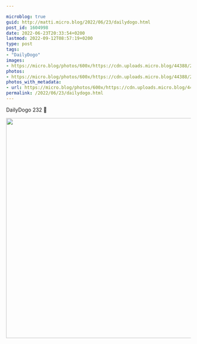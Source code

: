 ```yaml
---

microblog: true
guid: http://matti.micro.blog/2022/06/23/dailydogo.html
post_id: 1604998
date: 2022-06-23T20:33:54+0200
lastmod: 2022-09-12T08:57:19+0200
type: post
tags:
- "DailyDogo"
images:
- https://micro.blog/photos/600x/https://cdn.uploads.micro.blog/44388/2022/4db512f2fe.jpg
photos:
- https://micro.blog/photos/600x/https://cdn.uploads.micro.blog/44388/2022/4db512f2fe.jpg
photos_with_metadata:
- url: https://micro.blog/photos/600x/https://cdn.uploads.micro.blog/44388/2022/4db512f2fe.jpg
permalink: /2022/06/23/dailydogo.html
---
```

DailyDogo 232 🐶

<img src="/media/uploads/2022/4db512f2fe.jpg" width="600" height="600" alt="" />

